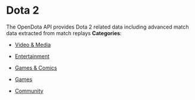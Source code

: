 # Dota 2


The OpenDota API provides Dota 2 related data including advanced match data extracted from match replays
**Categories**:

- [Video & Media](https://github/awesome-apis/awesome-apis#video-and-media)

- [Entertainment](https://github/awesome-apis/awesome-apis#entertainment)

- [Games & Comics](https://github/awesome-apis/awesome-apis#games-and-comics)

- [Games](https://github/awesome-apis/awesome-apis#games)

- [Community](https://github/awesome-apis/awesome-apis#community)



